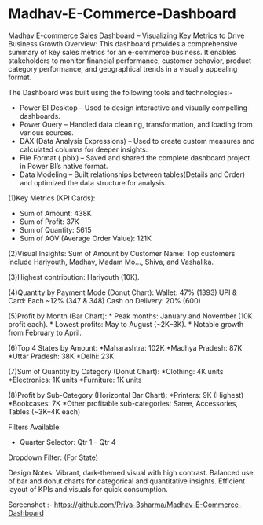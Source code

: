# Madhav-E-Commerce-Dashboard
Madhav E-commerce Sales Dashboard – Visualizing Key Metrics to Drive Business Growth
Overview:
This dashboard provides a comprehensive summary of key sales metrics for an e-commerce business. It enables stakeholders to monitor financial performance, customer behavior, product category performance, and geographical trends in a visually appealing format.

The Dashboard was built using the following tools and technologies:- 
* Power BI Desktop – Used to design interactive and visually compelling dashboards.
* Power Query – Handled data cleaning, transformation, and loading from various sources.
* DAX (Data Analysis Expressions) – Used to create custom measures and calculated columns for deeper insights.
* File Format (.pbix) – Saved and shared the complete dashboard project in Power BI’s native format.
* Data Modeling – Built relationships between tables(Details and Order)  and optimized the data structure for analysis.
  
(1)Key Metrics (KPI Cards):
* Sum of Amount: 438K
* Sum of Profit: 37K
* Sum of Quantity: 5615
* Sum of AOV (Average Order Value): 121K

(2)Visual Insights:
Sum of Amount by Customer Name:
Top customers include Hariyouth, Madhav, Madam Mo…, Shiva, and Vashalika.

(3)Highest contribution: Hariyouth (10K).

(4)Quantity by Payment Mode (Donut Chart):
   Wallet: 47% (1393)
   UPI & Card: Each ~12% (347 & 348)
   Cash on Delivery: 20% (600)
   
(5)Profit by Month (Bar Chart):
        * Peak months: January and November (10K profit each).
        * Lowest profits: May to August (~2K–3K).
        * Notable growth from February to April.

(6)Top 4 States by Amount:
*Maharashtra: 102K
*Madhya Pradesh: 87K
*Uttar Pradesh: 38K
*Delhi: 23K

(7)Sum of Quantity by Category (Donut Chart):
*Clothing: 4K units
*Electronics: 1K units
*Furniture: 1K units

(8)Profit by Sub-Category (Horizontal Bar Chart):
*Printers: 9K (Highest)
*Bookcases: 7K
*Other profitable sub-categories: Saree, Accessories, Tables (~3K–4K each)

Filters Available:
* Quarter Selector: Qtr 1 – Qtr 4

Dropdown Filter: (For State)

Design Notes:
Vibrant, dark-themed visual with high contrast.
Balanced use of bar and donut charts for categorical and quantitative insights.
Efficient layout of KPIs and visuals for quick consumption.

Screenshot :- https://github.com/Priya-3sharma/Madhav-E-Commerce-Dashboard

